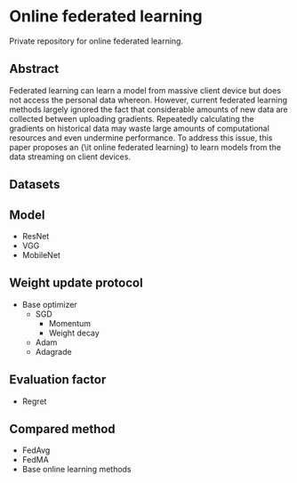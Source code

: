 # Online federated learning

Private repository for online federated learning.

## Abstract

Federated learning can learn a model from massive client device but does not access the personal data whereon. However, current federated learning methods largely ignored the fact that considerable amounts of new data are collected between uploading gradients. Repeatedly calculating the gradients on historical data may waste large amounts of computational resources and even undermine performance. To address this issue, this paper proposes an {\it online federated learning} to learn models from the data streaming on client devices.

## Datasets



## Model

* ResNet
* VGG
* MobileNet

## Weight update protocol

* Base optimizer
  * SGD
    * Momentum
    * Weight decay
  * Adam
  * Adagrade
  
## Evaluation factor

* Regret

## Compared method

* FedAvg
* FedMA
* Base online learning methods
